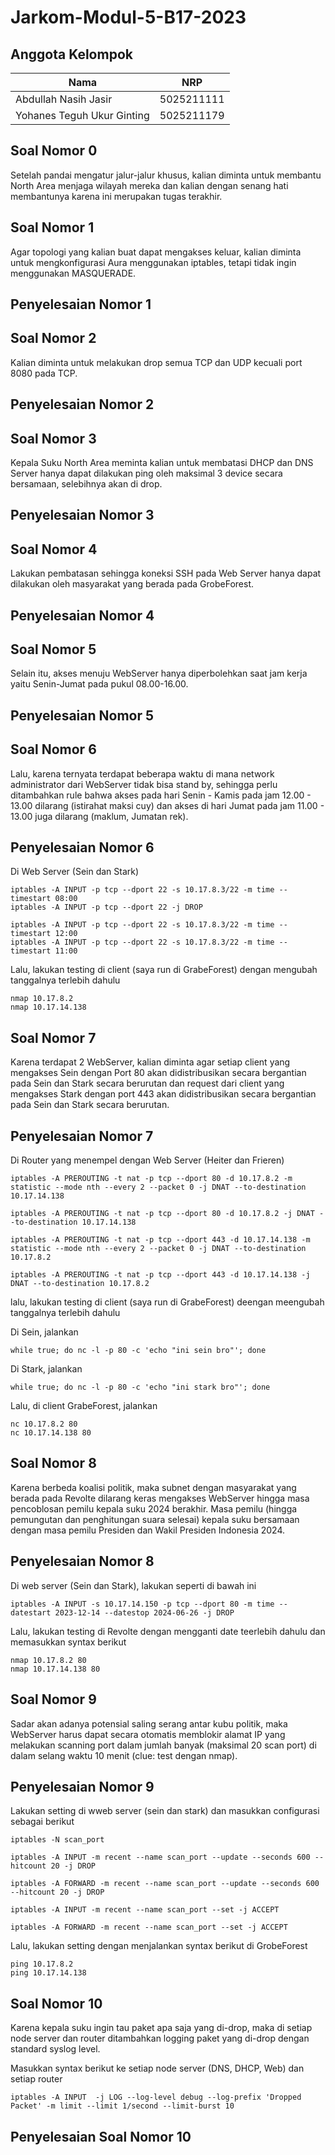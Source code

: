 # Jarkom-Modul-5-B17-2023

## Anggota Kelompok
| Nama                       | NRP        |
| -------------------------- | ---------- |
| Abdullah Nasih Jasir       | 5025211111 |
| Yohanes Teguh Ukur Ginting | 5025211179 |


## **Soal Nomor 0**
Setelah pandai mengatur jalur-jalur khusus, kalian diminta untuk membantu North Area menjaga wilayah mereka dan kalian dengan senang hati membantunya karena ini merupakan tugas terakhir.

## **Soal Nomor 1**
Agar topologi yang kalian buat dapat mengakses keluar, kalian diminta untuk mengkonfigurasi Aura menggunakan iptables, tetapi tidak ingin menggunakan MASQUERADE.

## **Penyelesaian Nomor 1**

## **Soal Nomor 2**
Kalian diminta untuk melakukan drop semua TCP dan UDP kecuali port 8080 pada TCP.

## **Penyelesaian Nomor 2**

## **Soal Nomor 3**
Kepala Suku North Area meminta kalian untuk membatasi DHCP dan DNS Server hanya dapat dilakukan ping oleh maksimal 3 device secara bersamaan, selebihnya akan di drop.

## **Penyelesaian Nomor 3**

## **Soal Nomor 4**
Lakukan pembatasan sehingga koneksi SSH pada Web Server hanya dapat dilakukan oleh masyarakat yang berada pada GrobeForest.

## **Penyelesaian Nomor 4**

## **Soal Nomor 5**
Selain itu, akses menuju WebServer hanya diperbolehkan saat jam kerja yaitu Senin-Jumat pada pukul 08.00-16.00.

## **Penyelesaian Nomor 5**

## **Soal Nomor 6**
Lalu, karena ternyata terdapat beberapa waktu di mana network administrator dari WebServer tidak bisa stand by, sehingga perlu ditambahkan rule bahwa akses pada hari Senin - Kamis pada jam 12.00 - 13.00 dilarang (istirahat maksi cuy) dan akses di hari Jumat pada jam 11.00 - 13.00 juga dilarang (maklum, Jumatan rek).

## **Penyelesaian Nomor 6**
Di Web Server (Sein dan Stark)

    iptables -A INPUT -p tcp --dport 22 -s 10.17.8.3/22 -m time --timestart 08:00
    iptables -A INPUT -p tcp --dport 22 -j DROP
    
    iptables -A INPUT -p tcp --dport 22 -s 10.17.8.3/22 -m time --timestart 12:00
    iptables -A INPUT -p tcp --dport 22 -s 10.17.8.3/22 -m time --timestart 11:00

Lalu, lakukan testing di client (saya run di GrabeForest) dengan mengubah tanggalnya terlebih dahulu

    nmap 10.17.8.2
    nmap 10.17.14.138

## **Soal Nomor 7**
Karena terdapat 2 WebServer, kalian diminta agar setiap client yang mengakses Sein dengan Port 80 akan didistribusikan secara bergantian pada Sein dan Stark secara berurutan dan request dari client yang mengakses Stark dengan port 443 akan didistribusikan secara bergantian pada Sein dan Stark secara berurutan.

## **Penyelesaian Nomor 7**
Di Router yang menempel dengan Web Server (Heiter dan Frieren)

    iptables -A PREROUTING -t nat -p tcp --dport 80 -d 10.17.8.2 -m statistic --mode nth --every 2 --packet 0 -j DNAT --to-destination 10.17.14.138
    
    iptables -A PREROUTING -t nat -p tcp --dport 80 -d 10.17.8.2 -j DNAT --to-destination 10.17.14.138
    
    iptables -A PREROUTING -t nat -p tcp --dport 443 -d 10.17.14.138 -m statistic --mode nth --every 2 --packet 0 -j DNAT --to-destination 10.17.8.2
    
    iptables -A PREROUTING -t nat -p tcp --dport 443 -d 10.17.14.138 -j DNAT --to-destination 10.17.8.2

lalu, lakukan testing di client (saya run di GrabeForest) deengan meengubah tanggalnya terlebih dahulu

Di Sein, jalankan

    while true; do nc -l -p 80 -c 'echo "ini sein bro"'; done

Di Stark, jalankan

    while true; do nc -l -p 80 -c 'echo "ini stark bro"'; done

Lalu, di client GrabeForest, jalankan

    nc 10.17.8.2 80
    nc 10.17.14.138 80
    
## **Soal Nomor 8**
Karena berbeda koalisi politik, maka subnet dengan masyarakat yang berada pada Revolte dilarang keras mengakses WebServer hingga masa pencoblosan pemilu kepala suku 2024 berakhir. Masa pemilu (hingga pemungutan dan penghitungan suara selesai) kepala suku bersamaan dengan masa pemilu Presiden dan Wakil Presiden Indonesia 2024.

## **Penyelesaian Nomor 8**
Di web server (Sein dan Stark), lakukan seperti di bawah ini

    iptables -A INPUT -s 10.17.14.150 -p tcp --dport 80 -m time --datestart 2023-12-14 --datestop 2024-06-26 -j DROP

Lalu, lakukan testing di Revolte dengan mengganti date teerlebih dahulu dan memasukkan syntax berikut

    nmap 10.17.8.2 80
    nmap 10.17.14.138 80

## **Soal Nomor 9**
Sadar akan adanya potensial saling serang antar kubu politik, maka WebServer harus dapat secara otomatis memblokir  alamat IP yang melakukan scanning port dalam jumlah banyak (maksimal 20 scan port) di dalam selang waktu 10 menit (clue: test dengan nmap).

## **Penyelesaian Nomor 9**
Lakukan setting di wweb server (sein dan stark) dan masukkan configurasi sebagai berikut

    iptables -N scan_port
    
    iptables -A INPUT -m recent --name scan_port --update --seconds 600 --hitcount 20 -j DROP
    
    iptables -A FORWARD -m recent --name scan_port --update --seconds 600 --hitcount 20 -j DROP
    
    iptables -A INPUT -m recent --name scan_port --set -j ACCEPT
    
    iptables -A FORWARD -m recent --name scan_port --set -j ACCEPT

Lalu, lakukan setting dengan menjalankan syntax berikut di GrobeForest

    ping 10.17.8.2
    ping 10.17.14.138

## **Soal Nomor 10**
Karena kepala suku ingin tau paket apa saja yang di-drop, maka di setiap node server dan router ditambahkan logging paket yang di-drop dengan standard syslog level. 

Masukkan syntax berikut ke setiap node server (DNS, DHCP, Web) dan setiap router

    iptables -A INPUT  -j LOG --log-level debug --log-prefix 'Dropped Packet' -m limit --limit 1/second --limit-burst 10

## **Penyelesaian Soal Nomor 10**
